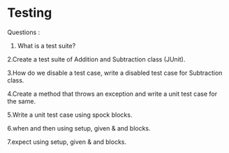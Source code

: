 # Testing
Questions : <br/>
	
1. What is a test suite?<br/>

2.Create a test suite of Addition and Subtraction class (JUnit).<br/>

3.How do we disable a test case, write a disabled test case for Subtraction class.<br/>

4.Create a method that throws an exception and write a unit test case for the same.<br/>

5.Write a unit test case using spock blocks.<br/>

6.when and then using setup, given & and blocks.<br/>

7.expect using setup, given & and blocks.<br/>
